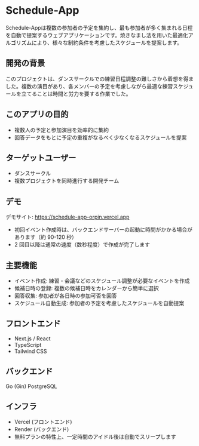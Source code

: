 # Schedule-App

Schedule-Appは複数の参加者の予定を集約し、最も参加者が多く集まれる日程を自動で提案するウェブアプリケーションです。焼きなまし法を用いた最適化アルゴリズムにより、様々な制約条件を考慮したスケジュールを提案します。

## 開発の背景

このプロジェクトは、ダンスサークルでの練習日程調整の難しさから着想を得ました。複数の演目があり、各メンバーの予定を考慮しながら最適な練習スケジュールを立てることは時間と労力を要する作業でした。

## このアプリの目的

- 複数人の予定と参加演目を効率的に集約
- 回答データをもとに予定の重複がなるべく少なくなるスケジュールを提案

## ターゲットユーザー

- ダンスサークル
- 複数プロジェクトを同時進行する開発チーム

## デモ

デモサイト: https://schedule-app-orpin.vercel.app

- 初回イベント作成時は、バックエンドサーバーの起動に時間がかかる場合があります（約 90-120 秒）
- 2 回目以降は通常の速度（数秒程度）で作成が完了します

## 主要機能

- イベント作成: 練習・会議などのスケジュール調整が必要なイベントを作成
- 候補日時の登録: 複数の候補日時をカレンダーから簡単に選択
- 回答収集: 参加者が各日時の参加可否を回答
- スケジュール自動生成: 参加者の予定を考慮したスケジュールを自動提案

## フロントエンド

- Next.js / React
- TypeScript
- Tailwind CSS

## バックエンド

Go (Gin)
PostgreSQL

## インフラ

- Vercel (フロントエンド)
- Render (バックエンド)
- 無料プランの特性上、一定時間のアイドル後は自動でスリープします
